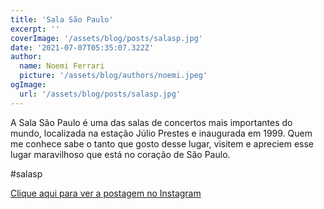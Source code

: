 ```yaml
---
title: 'Sala São Paulo'
excerpt: ''
coverImage: '/assets/blog/posts/salasp.jpg'
date: '2021-07-07T05:35:07.322Z'
author:
  name: Noemi Ferrari
  picture: '/assets/blog/authors/noemi.jpeg'
ogImage:
  url: '/assets/blog/posts/salasp.jpg'
---
```


A Sala São Paulo é uma das salas de concertos mais importantes do mundo, localizada na estação Júlio Prestes e inaugurada em 1999.
Quem me conhece sabe o tanto que gosto desse lugar, visitem e apreciem esse lugar maravilhoso que está no coração de São Paulo.

#salasp

[Clique aqui para ver a postagem no Instagram](https://www.instagram.com/p/CRCIUS5Lljg/)

